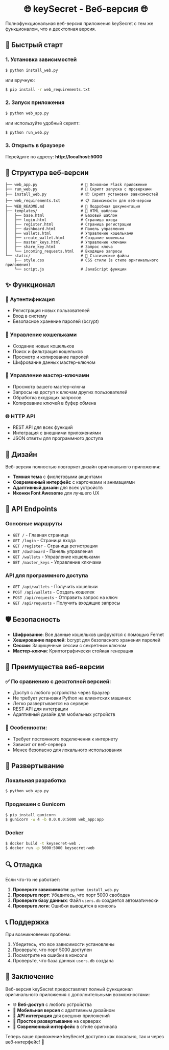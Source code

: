 <h1 align="center">🌐 keySecret - Веб-версия 🌐</h1>

Полнофункциональная веб-версия приложения keySecret с тем же функционалом, что и десктопная версия.

## 🚀 Быстрый старт

### 1. Установка зависимостей
```bash
$ python install_web.py
```
или вручную:
```bash
$ pip install -r web_requirements.txt
```

### 2. Запуск приложения
```bash
$ python web_app.py
```
или используйте удобный скрипт:
```bash
$ python run_web.py
```

### 3. Открыть в браузере
Перейдите по адресу: **http://localhost:5000**

## 📁 Структура веб-версии

```
├── web_app.py                   # 🐍 Основное Flask приложение
├── run_web.py                   # 🚀 Скрипт запуска с проверками
├── install_web.py               # 📦 Скрипт установки зависимостей
├── web_requirements.txt         # 📋 Зависимости для веб-версии
├── WEB_README.md                # 📖 Подробная документация
├── templates/                   # 🎨 HTML шаблоны
│   ├── base.html                # Базовый шаблон
│   ├── login.html               # Страница входа
│   ├── register.html            # Страница регистрации
│   ├── dashboard.html           # Панель управления
│   ├── wallets.html             # Управление кошельками
│   ├── create_wallet.html       # Создание кошелька
│   ├── master_keys.html         # Управление ключами
│   ├── share_key.html           # Запрос ключа
│   └── incoming_requests.html   # Входящие запросы
└── static/                      # 🎨 Статические файлы
    ├── style.css                # CSS стили (в стиле оригинального приложения)
    └── script.js                # JavaScript функции
```

## ✨ Функционал

### 🔐 Аутентификация
- Регистрация новых пользователей
- Вход в систему
- Безопасное хранение паролей (bcrypt)

### 💼 Управление кошельками
- Создание новых кошельков
- Поиск и фильтрация кошельков
- Просмотр и копирование паролей
- Шифрование данных мастер-ключом

### 🔑 Управление мастер-ключами
- Просмотр вашего мастер-ключа
- Запросы на доступ к ключам других пользователей
- Обработка входящих запросов
- Копирование ключей в буфер обмена

### 🌐 HTTP API
- REST API для всех функций
- Интеграция с внешними приложениями
- JSON ответы для программного доступа

## 🎨 Дизайн

Веб-версия полностью повторяет дизайн оригинального приложения:
- **Темная тема** с фиолетовыми акцентами
- **Современный интерфейс** с карточками и анимациями
- **Адаптивный дизайн** для всех устройств
- **Иконки Font Awesome** для лучшего UX

## 🔧 API Endpoints

### Основные маршруты
- `GET /` - Главная страница
- `GET /login` - Страница входа
- `GET /register` - Страница регистрации
- `GET /dashboard` - Панель управления
- `GET /wallets` - Управление кошельками
- `GET /master_keys` - Управление ключами

### API для программного доступа
- `GET /api/wallets` - Получить кошельки
- `POST /api/wallets` - Создать кошелек
- `POST /api/requests` - Отправить запрос на ключ
- `GET /api/requests` - Получить входящие запросы

## 🛡️ Безопасность

- **Шифрование**: Все данные кошельков шифруются с помощью Fernet
- **Хеширование паролей**: bcrypt для безопасного хранения паролей
- **Сессии**: Защищенные сессии с секретным ключом
- **Мастер-ключи**: Криптографически стойкая генерация

## 📱 Преимущества веб-версии

### ✅ По сравнению с десктопной версией:
- Доступ с любого устройства через браузер
- Не требует установки Python на клиентских машинах
- Легко развертывается на сервере
- REST API для интеграции
- Адаптивный дизайн для мобильных устройств

### 🔄 Особенности:
- Требует постоянного подключения к интернету
- Зависит от веб-сервера
- Менее безопасно для локального использования

## 🚀 Развертывание

### Локальная разработка
```bash
$ python web_app.py
```

### Продакшен с Gunicorn
```bash
$ pip install gunicorn
$ gunicorn -w 4 -b 0.0.0.0:5000 web_app:app
```

### Docker
```bash
$ docker build -t keysecret-web .
$ docker run -p 5000:5000 keysecret-web
```

## 🔍 Отладка

Если что-то не работает:

1. **Проверьте зависимости**: `python install_web.py`
2. **Проверьте порт**: Убедитесь, что порт 5000 свободен
3. **Проверьте базу данных**: Файл `users.db` создается автоматически
4. **Проверьте логи**: Ошибки выводятся в консоль

## 📞 Поддержка

При возникновении проблем:
1. Убедитесь, что все зависимости установлены
2. Проверьте, что порт 5000 доступен
3. Посмотрите на ошибки в консоли
4. Проверьте, что база данных `users.db` создана

## 🎯 Заключение

Веб-версия keySecret предоставляет полный функционал оригинального приложения с дополнительными возможностями:

- 🌐 **Веб-доступ** с любого устройства
- 📱 **Мобильная версия** с адаптивным дизайном  
- 🔌 **API интеграция** для внешних приложений
- 🚀 **Простое развертывание** на серверах
- 🎨 **Современный интерфейс** в стиле оригинала

Теперь ваше приложение keySecret доступно как локально, так и через веб-интерфейс! 🎉